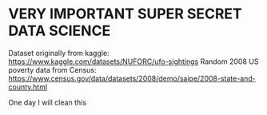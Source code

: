 # VERY IMPORTANT SUPER SECRET DATA SCIENCE

Dataset originally from kaggle: https://www.kaggle.com/datasets/NUFORC/ufo-sightings
Random 2008 US poverty data from Census: https://www.census.gov/data/datasets/2008/demo/saipe/2008-state-and-county.html

One day I will clean this
